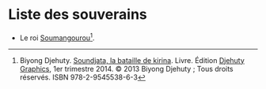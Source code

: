<!-- TITLE: Sosso (empire) -->
<!-- SUBTITLE: Présentation de l'empire Sosso -->

# Liste des souverains
* Le roi [Soumangourou](/personnalite/homme/noble/souverain/empereur/sosso/soumangourou)[^1].


[^1]: Biyong Djehuty. [Soundjata, la bataille de kirina](/ouvrage/soundjata-la-bataille-de-kirina). Livre. Édition [Djehuty Graphics](/organisme/djehuty-graphics), 1er trimestre 2014. © 2013 Biyong Djehuty ; Tous droits réservés. ISBN 978-2-9545538-6-3
